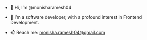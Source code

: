 - 👋 Hi, I’m @monisharamesh04
- 👀 I’m a software developer, with a profound interest in Frontend Development.

- 📫 Reach me: monisha.ramesh04@gmail.com

<!---
monisharamesh04/monisharamesh04 is a ✨ special ✨ repository because its `README.md` (this file) appears on your GitHub profile.
You can click the Preview link to take a look at your changes.
--->
